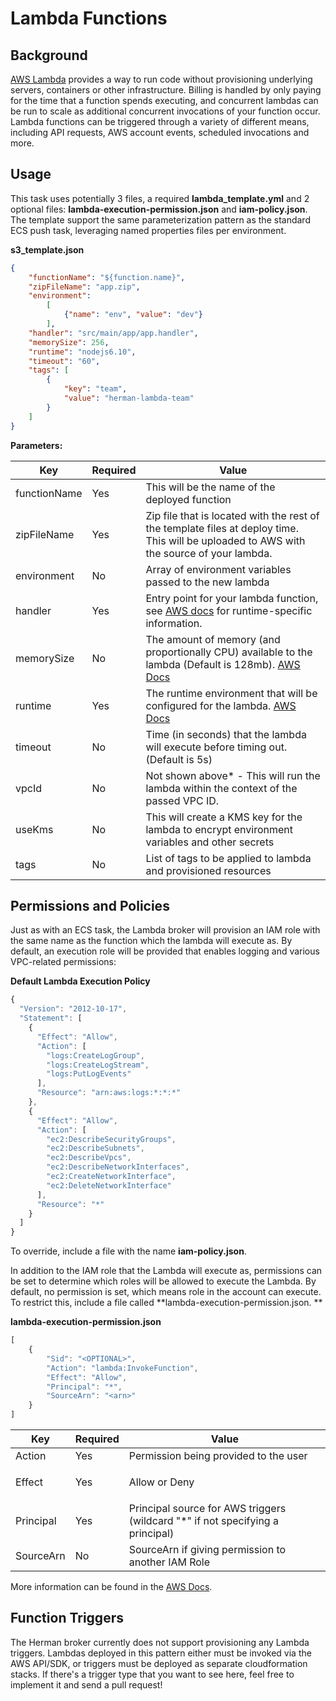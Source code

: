 # Lambda Functions

## <span class="underline">Background</span>

[AWS Lambda](https://aws.amazon.com/lambda/) provides a way to run code
without provisioning underlying servers, containers or other
infrastructure. Billing is handled by only paying for the time that a
function spends executing, and concurrent lambdas can be run to scale as
additional concurrent invocations of your function occur. Lambda
functions can be triggered through a variety of different means,
including API requests, AWS account events, scheduled invocations and
more.

## <span class="underline">Usage</span>

This task uses potentially 3 files, a required **lambda\_template.yml**
and 2 optional files: **lambda-execution-permission.json** and
**iam-policy.json**. The template support the same parameterization
pattern as the standard ECS push task, leveraging named properties files
per environment.

**s3\_template.json**

``` json
{
    "functionName": "${function.name}",
    "zipFileName": "app.zip",
    "environment":
        [
            {"name": "env", "value": "dev"}
        ],
    "handler": "src/main/app/app.handler",
    "memorySize": 256,
    "runtime": "nodejs6.10",
    "timeout": "60",
    "tags": [
        {
            "key": "team",
            "value": "herman-lambda-team"
        }
    ]
}
```

**Parameters:**

| Key          | Required | Value                                                                                                                                                                                                            |
|--------------|----------|------------------------------------------------------------------------------------------------------------------------------------------------------------------------------------------------------------------|
| functionName | Yes      | This will be the name of the deployed function                                                                                                                                                                   |
| zipFileName  | Yes      | Zip file that is located with the rest of the template files at deploy time. This will be uploaded to AWS with the source of your lambda.                                                                        |
| environment  | No       | Array of environment variables passed to the new lambda                                                                                                                                                          |
| handler      | Yes      | Entry point for your lambda function, see [AWS docs](https://docs.aws.amazon.com/lambda/latest/dg/API_CreateFunction.html#SSS-CreateFunction-request-Handler) for runtime-specific information.                  |
| memorySize   | No       | The amount of memory (and proportionally CPU) available to the lambda (Default is 128mb). [AWS Docs](https://docs.aws.amazon.com/lambda/latest/dg/API_CreateFunction.html#SSS-CreateFunction-request-MemorySize) |
| runtime      | Yes      | The runtime environment that will be configured for the lambda. [AWS Docs](https://docs.aws.amazon.com/lambda/latest/dg/API_CreateFunction.html#SSS-CreateFunction-request-Runtime)                              |
| timeout      | No       | Time (in seconds) that the lambda will execute before timing out. (Default is 5s)                                                                                                                                |
| vpcId      | No       | Not shown above\* - This will run the lambda within the context of the passed VPC ID.                                                           |
| useKms       | No       | This will create a KMS key for the lambda to encrypt environment variables and other secrets                                                                                                                     |
| tags       | No       | List of tags to be applied to lambda and provisioned resources                                                                                                                     |

## <span class="underline">Permissions and Policies</span>

Just as with an ECS task, the Lambda broker will provision an IAM role
with the same name as the function which the lambda will execute as. By
default, an execution role will be provided that enables logging and
various VPC-related permissions:

**Default Lambda Execution Policy**

``` js
{
  "Version": "2012-10-17",
  "Statement": [
    {
      "Effect": "Allow",
      "Action": [
        "logs:CreateLogGroup",
        "logs:CreateLogStream",
        "logs:PutLogEvents"
      ],
      "Resource": "arn:aws:logs:*:*:*"
    },
    {
      "Effect": "Allow",
      "Action": [
        "ec2:DescribeSecurityGroups",
        "ec2:DescribeSubnets",
        "ec2:DescribeVpcs",
        "ec2:DescribeNetworkInterfaces",
        "ec2:CreateNetworkInterface",
        "ec2:DeleteNetworkInterface"
      ],
      "Resource": "*"
    }
  ]
}
```

To override, include a file with the name **iam-policy.json**.

In addition to the IAM role that the Lambda will execute as, permissions
can be set to determine which roles will be allowed to execute the
Lambda. By default, no permission is set, which means role in the
account can execute. To restrict this, include a file
called **lambda-execution-permission.json. **

**lambda-execution-permission.json**

``` js
[
    {
        "Sid": "<OPTIONAL>",
        "Action": "lambda:InvokeFunction",
        "Effect": "Allow",
        "Principal": "*",
        "SourceArn": "<arn>"
    }
]
```

<table>
<colgroup>
<col style="width: 8%" />
<col style="width: 8%" />
<col style="width: 83%" />
</colgroup>
<thead>
<tr class="header">
<th>Key</th>
<th>Required</th>
<th>Value</th>
</tr>
</thead>
<tbody>
<tr class="odd">
<td>Action</td>
<td>Yes</td>
<td>Permission being provided to the user</td>
</tr>
<tr class="even">
<td>Effect</td>
<td>Yes</td>
<td><p>Allow or Deny</p></td>
</tr>
<tr class="odd">
<td>Principal</td>
<td>Yes</td>
<td>Principal source for AWS triggers (wildcard &quot;*&quot; if not specifying a principal)</td>
</tr>
<tr class="even">
<td>SourceArn</td>
<td>No</td>
<td>SourceArn if giving permission to another IAM Role</td>
</tr>
</tbody>
</table>

More information can be found in the [AWS
Docs](https://docs.aws.amazon.com/lambda/latest/dg/access-control-identity-based.html).

<span class="underline">  
</span>

## <span class="underline">Function Triggers</span>

The Herman broker currently does not support provisioning any Lambda
triggers. Lambdas deployed in this pattern either must be invoked via
the AWS API/SDK, or triggers must be deployed as separate cloudformation
stacks. If there's a trigger type that you want to see here, feel free
to implement it and send a pull request!